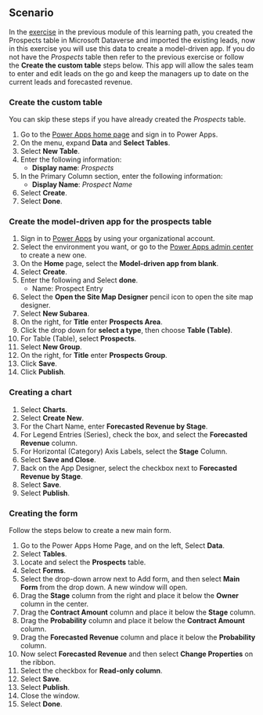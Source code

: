 ## Scenario

In the [exercise](https://docs.microsoft.com/learn/modules/get-started-with-powerapps-common-data-service/4a-use-data-cds-exercise/?azure-portal=true) in the previous module of this learning path, you created 
the Prospects table in Microsoft Dataverse and imported the existing leads, 
now in this exercise you will use this data to create a model-driven app. If you do not have the *Prospects* table then refer to the previous exercise or follow the **Create the custom table** steps below.
This app will allow the sales team to enter and edit leads on the go and 
keep the managers up to date on the current leads and forecasted revenue.

### Create the custom table 
You can skip these steps if you have already created the *Prospects* table. 

1. Go to the [Power Apps home page](https://powerapps.microsoft.com/)  and sign in to Power Apps.
1. On the menu, expand **Data** and **Select Tables**.
1. Select **New Table**.
1. Enter the following information:
	- **Display name**: *Prospects*
1. In the Primary Column section, enter the following information:
	- **Display Name**: *Prospect Name*
1. Select **Create**.
1. Select **Done**.

### Create the model-driven app for the prospects table

1. Sign in to [Power Apps](https://make.powerapps.com/?azure-portal=true) by using your organizational account.
1. Select the environment you want, or go to the [Power Apps admin center](https://admin.powerplatform.microsoft.com/?azure-portal=true) to create a new one.
1. On the **Home** page, select the **Model-driven app from blank**.  
1. Select **Create**.
1. Enter the following and Select **done**.
	- Name:  Prospect Entry
1. Select the **Open the Site Map Designer** pencil icon to open the site map designer.
1. Select **New Subarea**.
1. On the right, for **Title** enter **Prospects Area**.
1. Click the drop down for **select a type**, then choose **Table (Table)**.
1. For Table (Table), select **Prospects**.
1. Select **New Group**.
1. On the right, for **Title** enter **Prospects Group**.
1. Click **Save**.
1. Click **Publish**.

### Creating a chart

1.	Select **Charts**.
1.	Select **Create New**.
1.	For the Chart Name, enter **Forecasted Revenue by Stage**.
1.	For Legend Entries (Series), check the box, and select the **Forecasted Revenue** column.
1.	For Horizontal (Category) Axis Labels, select the **Stage** Column.
1.	Select **Save and Close**.
1.	Back on the App Designer, select the checkbox next to **Forecasted Revenue by Stage**.
1.	Select **Save**.
1.	Select **Publish**.

### Creating the form

Follow the steps below to create a new main
form.

1.  Go to the Power Apps Home Page, and on the left, Select **Data**.
1.  Select **Tables**.
1.  Locate and select the **Prospects** table. 
1.  Select **Forms**.
1.  Select the drop-down arrow next to Add form, and then select **Main Form** from the drop down. A new window will open.
1.  Drag the **Stage** column from the right and place it below the **Owner** column in the center.
1.  Drag the **Contract Amount** column and place it below the **Stage** column.
1.  Drag the **Probability** column and place it below the **Contract Amount** column.
1.  Drag the **Forecasted Revenue** column and place it below the **Probability** column.
1.  Now select **Forecasted Revenue** and then select **Change Properties** on the ribbon.
1.  Select the checkbox for **Read-only column**.
1.  Select **Save**.
1.  Select **Publish**.
1.  Close the window.
1.  Select **Done**.
